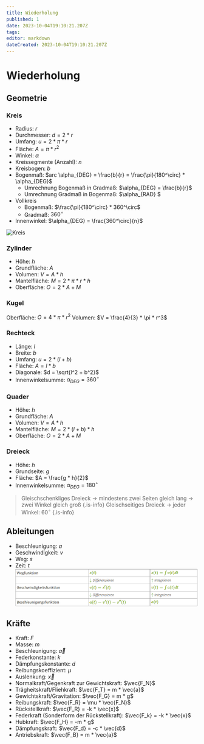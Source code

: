 ```yaml
---
title: Wiederholung
published: 1
date: 2023-10-04T19:10:21.207Z
tags: 
editor: markdown
dateCreated: 2023-10-04T19:10:21.207Z
---
```


# Wiederholung

## Geometrie

### Kreis

- Radius: $r$
- Durchmesser: $d = 2 * r$
- Umfang: $u = 2 * \pi * r$
- Fläche: $A = \pi * r^2$
- Winkel: $\alpha$
- Kreissegmente (Anzahl): $n$
- Kreisbogen: $b$
- Bogenmaß: $arc \alpha_{DEG} = \frac{b}{r} = \frac{\pi}{180^\circ} * \alpha_{DEG}$
  - Umrechnung Bogenmaß in Gradmaß: $\alpha_{DEG} = \frac{b}{r}$
  - Umrechnung Gradmaß in Bogenmaß: $\alpha_{RAD} $
- Vollkreis
  - Bogenmaß: $\frac{\pi}{180^\circ} * 360^\circ$
  - Gradmaß: $360^\circ$
- Innenwinkel: $\alpha_{DEG} = \frac{360^\circ}{n}$

![Kreis](https://www.lernhelfer.de/sites/default/files/lexicon/image/BWS-MAT1-0526-01.gif)

### Zylinder

- Höhe: $h$
- Grundfläche: $A$
- Volumen: $V = A * h$
- Mantelfläche: $M = 2 * \pi * r * h$
- Oberfläche: $O = 2 * A + M$

### Kugel

Oberfläche: $O = 4 * \pi * r^2$
Volumen: $V = \frac{4}{3} * \pi * r^3$

### Rechteck

- Länge: $l$
- Breite: $b$
- Umfang: $u = 2 * (l + b)$
- Fläche: $A = l * b$
- Diagonale: $d = \sqrt{l^2 + b^2}$
- Innenwinkelsumme: $\alpha_{DEG} = 360^\circ$

### Quader

- Höhe: $h$
- Grundfläche: $A$
- Volumen: $V = A * h$
- Mantelfläche: $M = 2 * (l + b) * h$
- Oberfläche: $O = 2 * A + M$

### Dreieck

- Höhe: $h$
- Grundseite: $g$
- Fläche: $A = \frac{g * h}{2}$
- Innenwinkelsumme: $\alpha_{DEG} = 180^\circ$

> Gleischschenkliges Dreieck -> mindestens zwei Seiten gleich lang -> zwei Winkel gleich groß
{.is-info}
> Gleischseitiges Dreieck -> jeder Winkel: $60^\circ$
{.is-info}

## Ableitungen

- Beschleunigung: $a$
- Geschwindigkeit: $v$
- Weg: $s$
- Zeit: $t$
![ZusammenfassungAbleitung](ableitungen.png)

## Kräfte

- Kraft: $F$
- Masse: $m$
- Beschleunigung: $\vec{a}$
- Federkonstante: $k$
- Dämpfungskonstante: $d$
- Reibungskoeffizient: $\mu$
- Auslenkung: $\vec{x}$
- Normalkraft/Gegenkraft zur Gewichtskraft: $\vec{F_N}$
- Trägheitskraft/Fliehkraft: $\vec{F_T} = m * \vec{a}$
- Gewichtskraft/Gravitation: $\vec{F_G} = m * g$
- Reibungskraft: $\vec{F_R} = \mu * \vec{F_N}$
- Rückstellkraft: $\vec{F_R} = -k * \vec{x}$
- Federkraft (Sonderform der Rückstellkraft): $\vec{F_k} = -k * \vec{x}$
- Hubkraft: $\vec{F_H} = -m * g$
- Dämpfungskraft: $\vec{F_d} = -c * \vec{d}$
- Antriebskraft: $\vec{F_B} = m * \vec{a}$
